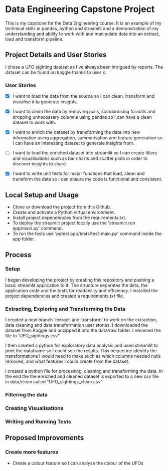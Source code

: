 # Data Engineering Capstone Project 

This is my capstone for the Data Engineering course. It is an example of my technical skills in pandas, python and streamlit and a demonstration of my understanding and ability to work with and manipulate data into an extract, load and transform pipeline. 

## Project Details and User Stories

I chose a UFO sighting dataset as I've always been intrigued by reports. The dataset can be found on kaggle thanks to user x. 

### User Stories

- [x] I want to load the data from the source so I can clean, transform and visualise it to generate insights.
- [x] I want to clean the data by removing nulls, standardising formats and dropping unnecessary columns using pandas so I can have a clean dataset to work with.
- [x] I want to enrich the dataset by transforming the data into new information using aggregation, summarisation and feature generation so I can have an interesting dataset to generate insights from. 
- [ ] I want to load the enriched dataset into streamlit so I can create filters and visualisations such as bar charts and scatter plots in order to discover insights to share.
- [x] I want to write unit tests for major functions that load, clean and transform the data so I can ensure my code is functional and consistent.


## Local Setup and Usage

- Clone or download the project from this Github.
- Create and activate a Python virtual environment.
- Install project dependencies from the requirements.txt.
- To deploy the streamlit project locally use the 'streamlit run app/main.py' command.
- To run the tests use 'pytest app/tests/test-main.py' command inside the app folder.


## Process

### Setup

I began developing the project by creating this repository and pushing a basic streamlit application to it. The structure separates the data, the application code and the tests for readability and efficiency. I installed the project dependencies and created a requirements.txt file.


### Extracting, Exploring and Transforming the Data

I created a new branch 'extract-and-transform' to work on the extraction, data cleaning and data transformation user stories. I downloaded the dataset from Kaggle and unzipped it into the data/raw folder. I renamed the file to 'UFO_sightings.csv"

I then created a python for exploratory data analysis and used streamlit to print the dataframe so I could see the results. This helped me identify the transformations I would need to make such as which columns needed nulls removed, and what features I could create from the dataset. 

I created a python file for processing, cleaning and transforming the data. In the end the the enriched and cleaned dataset is exported to a new csv file in data/clean called "UFO_sightings_clean.csv"

### Filtering the data

### Creating Visualisations

### Writing and Running Tests

## Proposed Improvements

### Create more features

- Create a colour feature so I can analyse the colour of the UFOs